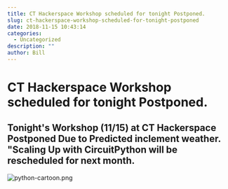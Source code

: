 ```yaml
---
title: CT Hackerspace Workshop scheduled for tonight Postponed.
slug: ct-hackerspace-workshop-scheduled-for-tonight-postponed
date: 2018-11-15 10:43:14
categories:
  - Uncategorized
description: ""
author: Bill
---
```


# CT Hackerspace Workshop scheduled for tonight Postponed.

## Tonight's Workshop (11/15) at CT Hackerspace Postponed Due to Predicted inclement weather. "Scaling Up with CircuitPython will be rescheduled for next month.

![python-cartoon.png](/uploads/2018/11/python-cartoon.png)
